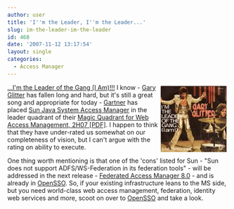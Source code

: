 ```yaml
---
author: user
title: 'I''m the Leader, I''m the Leader...'
slug: im-the-leader-im-the-leader
id: 468
date: '2007-11-12 13:17:54'
layout: single
categories:
  - Access Manager
---
```


<span style="margin: 5px; float: right;">[![](images/Leader.jpg)](http://www.sun.com/software/products/access_mgr/2h07.pdf)</span> 

[...I'm the Leader of the Gang (I Am)!!!](http://en.wikipedia.org/wiki/I'm_the_Leader_of_the_Gang_(I_Am)) I know - [Gary Glitter](http://en.wikipedia.org/wiki/Gary_Glitter) has fallen long and hard, but it's still a great song and appropriate for today - [Gartner](http://www.gartner.com/) has placed [Sun Java System Access Manager](http://www.sun.com/software/products/access_mgr/) in the leader quadrant of their [Magic Quadrant for Web Access Management, 2H07 [PDF]](http://www.sun.com/software/products/access_mgr/2h07.pdf). I happen to think that they have under-rated us somewhat on our completeness of vision, but I can't argue with the rating on ability to execute.

One thing worth mentioning is that one of the 'cons' listed for Sun - "Sun does not support ADFS/WS-Federation in its federation tools" - will be addressed in the next release - [Federated Access Manager 8.0](http://blogs.sun.com/raskin/entry/federated_access_manager_roadmap) - and is already in [OpenSSO](http://opensso.dev.java.net/). So, if your existing infrastructure leans to the MS side, but you need world-class web access management, federation, identity web services and more, scoot on over to [OpenSSO](http://opensso.dev.java.net/) and take a look.
